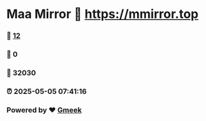 # Maa Mirror :link: https://mmirror.top 
### :page_facing_up: [12](https://mmirror.top/tag.html) 
### :speech_balloon: 0 
### :hibiscus: 32030 
### :alarm_clock: 2025-05-05 07:41:16 
### Powered by :heart: [Gmeek](https://github.com/Meekdai/Gmeek)
